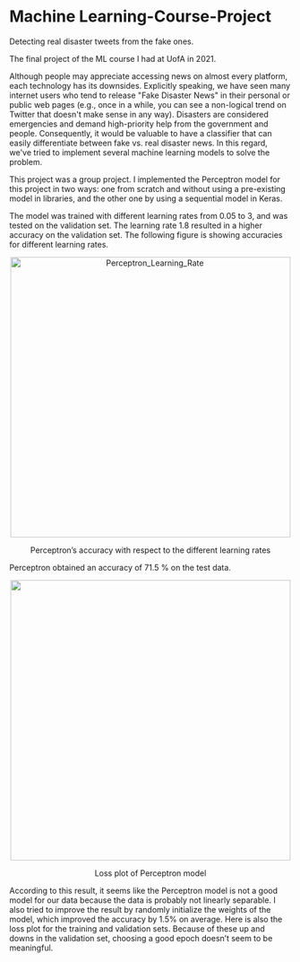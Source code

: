 # Machine Learning-Course-Project
Detecting real disaster tweets from the fake ones.

The final project of the ML course I had at UofA in 2021.


Although people may appreciate accessing news on almost every platform, each technology has its downsides. Explicitly speaking, we have seen many internet users who tend to release "Fake Disaster News" in their personal or public web pages (e.g., once in a while, you can see a non-logical trend on Twitter that doesn't make sense in any way). Disasters are considered emergencies and demand high-priority help from the government and people. Consequently, it would be valuable to have a classifier that can easily differentiate between fake vs. real disaster news. In this regard, we've tried to implement several machine learning models to solve the problem.

This project was a group project. I implemented the Perceptron model for this project in two ways: one from scratch and without using a pre-existing model in libraries, and the other one by using a sequential model in Keras.

The model was trained with different learning rates from 0.05 to 3, and was tested on the validation set. The learning rate 1.8 resulted in a higher accuracy on the validation set. The following figure is showing accuracies for different learning rates.

<p align="center">
<img width="500" alt="Perceptron_Learning_Rate" src="https://user-images.githubusercontent.com/29575804/177226207-b701d8b2-07fc-413d-9cfb-91796da30f63.png">
</p>
<p align="center">
Perceptron’s accuracy with respect to the different learning rates
</p>

Perceptron obtained an accuracy of 71.5 % on the test data.

<p align="center">
<img align="center" width="500" src="https://user-images.githubusercontent.com/29575804/177226219-039c0d8e-a986-463c-b971-c522cafff217.jpeg">
</p>
<p align="center">
Loss plot of Perceptron model
</p>

According to this result, it seems like the Perceptron model is not a good model for our data because the data is probably not linearly separable. I also tried to improve the result by randomly initialize the weights of the model, which improved the accuracy by 1.5% on average. Here is also the loss plot for the training and validation sets. Because of these up and downs in the validation set, choosing a good epoch doesn’t seem to be meaningful.
